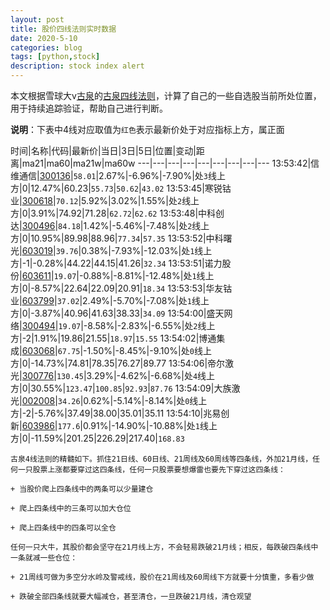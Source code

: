 ```yaml
---
layout: post
title: 股价四线法则实时数据
date: 2020-5-10
categories: blog
tags: [python,stock]
description: stock index alert
---
```



本文根据雪球大v[古泉](https://xueqiu.com/u/7148646888)的[古泉四线法则](https://xueqiu.com/7148646888/130498192)，计算了自己的一些自选股当前所处位置，用于持续追踪验证，帮助自己进行判断。

**说明**：下表中4线对应取值为`红色`表示最新价处于对应指标上方，属正面

时间|名称|代码|最新价|当日|3日|5日|位置|变动|距离|ma21|ma60|ma21w|ma60w
---|---|---|---|---|---|---|---|---
13:53:42|信维通信|[300136](https://xueqiu.com/S/SZ300136)|`58.01`|2.67%|-6.96%|-7.90%|处`3`线上方|0|12.47%|60.23|`55.73`|`50.62`|`43.02`
13:53:45|寒锐钴业|[300618](https://xueqiu.com/S/SZ300618)|`70.12`|5.92%|3.02%|1.55%|处`2`线上方|0|3.91%|74.92|71.28|`62.72`|`62.62`
13:53:48|中科创达|[300496](https://xueqiu.com/S/SZ300496)|`84.18`|1.42%|-5.46%|-7.48%|处`2`线上方|0|10.95%|89.98|88.96|`77.34`|`57.35`
13:53:52|中科曙光|[603019](https://xueqiu.com/S/SH603019)|`39.76`|0.38%|-7.93%|-12.03%|处`1`线上方|-1|-0.28%|44.22|44.15|41.26|`32.34`
13:53:51|诺力股份|[603611](https://xueqiu.com/S/SH603611)|`19.07`|-0.88%|-8.81%|-12.48%|处`1`线上方|0|-8.57%|22.64|22.09|20.91|`18.34`
13:53:53|华友钴业|[603799](https://xueqiu.com/S/SH603799)|`37.02`|2.49%|-5.70%|-7.08%|处`1`线上方|0|-3.87%|40.96|41.63|38.33|`34.09`
13:54:00|盛天网络|[300494](https://xueqiu.com/S/SZ300494)|`19.07`|-8.58%|-2.83%|-6.55%|处`2`线上方|-2|1.91%|19.86|21.55|`18.97`|`15.55`
13:54:02|博通集成|[603068](https://xueqiu.com/S/SH603068)|`67.75`|-1.50%|-8.45%|-9.10%|处`0`线上方|0|-14.73%|74.81|78.35|76.27|89.77
13:54:06|帝尔激光|[300776](https://xueqiu.com/S/SZ300776)|`130.45`|3.29%|-4.62%|-6.68%|处`4`线上方|0|30.55%|`123.47`|`100.85`|`92.93`|`87.76`
13:54:09|大族激光|[002008](https://xueqiu.com/S/SZ002008)|`34.26`|0.62%|-5.14%|-8.14%|处`0`线上方|-2|-5.76%|37.49|38.00|35.01|35.11
13:54:10|兆易创新|[603986](https://xueqiu.com/S/SH603986)|`177.6`|0.91%|-14.90%|-10.88%|处`1`线上方|0|-11.59%|201.25|226.29|217.40|`168.83`

```
古泉4线法则的精髓如下。抓住21日线、60日线、21周线及60周线等四条线，外加21月线，任何一只股票上涨都要穿过这四条线，任何一只股票要想爆雷也要先下穿过这四条线：

+ 当股价爬上四条线中的两条可以少量建仓

+ 爬上四条线中的三条可以加大仓位

+ 爬上四条线中的四条可以全仓

任何一只大牛，其股价都会坚守在21月线上方，不会轻易跌破21月线；相反，每跌破四条线中一条就减一些仓位：

+ 21周线可做为多空分水岭及警戒线，股价在21周线及60周线下方就要十分慎重，多看少做

+ 跌破全部四条线就要大幅减仓，甚至清仓，一旦跌破21月线，清仓观望
```